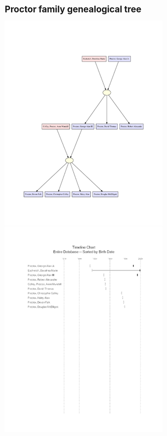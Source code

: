 # Proctor family genealogical tree

![Relationship graph](https://raw.githubusercontent.com/dproctor/proctor-family-tree/master/rel_graph.png)
![Timeline](https://raw.githubusercontent.com/dproctor/proctor-family-tree/master/timeline.png)
